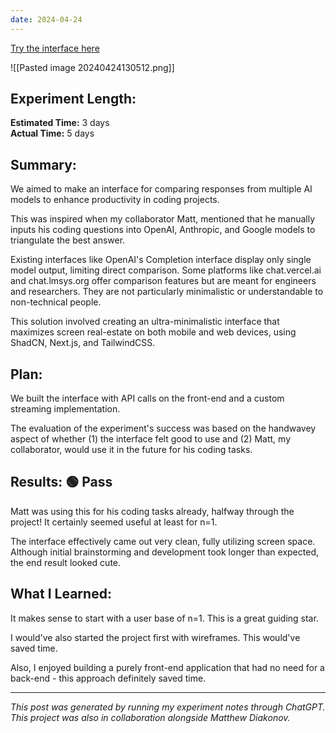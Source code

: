 ```yaml
---
date: 2024-04-24
---
```

[Try the interface here](https://gptarena.vercel.app/)

![[Pasted image 20240424130512.png]]

## Experiment Length:
**Estimated Time:** 3 days  
**Actual Time:** 5 days

## Summary:
We aimed to make an interface for comparing responses from multiple AI models to enhance productivity in coding projects. 

This was inspired when my collaborator Matt, mentioned that he manually inputs his coding questions into OpenAI, Anthropic, and Google models to triangulate the best answer. 

Existing interfaces like OpenAI's Completion interface display only single model output, limiting direct comparison. Some platforms like chat.vercel.ai and chat.lmsys.org offer comparison features but are meant for engineers and researchers. They are not particularly minimalistic or understandable to non-technical people.

This solution involved creating an ultra-minimalistic interface that maximizes screen real-estate on both mobile and web devices, using ShadCN, Next.js, and TailwindCSS.

## Plan:
We built the interface with API calls on the front-end and a custom streaming implementation. 

The evaluation of the experiment's success was based on the handwavey aspect of whether (1) the interface felt good to use and (2) Matt, my collaborator, would use it in the future for his coding tasks.

## Results:  🟢 Pass
Matt was using this for his coding tasks already, halfway through the project! It certainly seemed useful at least for n=1.

The interface effectively came out very clean, fully utilizing screen space. Although initial brainstorming and development took longer than expected, the end result looked cute.

## What I Learned:
It makes sense to start with a user base of n=1. This is a great guiding star.

I would've also started the project first with wireframes. This would've saved time. 

Also, I enjoyed building a purely front-end application that had no need for a back-end - this approach definitely saved time. 

---

_This post was generated by running my experiment notes through ChatGPT. This project was also in collaboration alongside Matthew Diakonov._